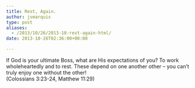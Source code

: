 ```yaml
---
title: Rest, Again.
author: jsmarquis
type: post
aliases:
  - /2013/10/26/2013-10-rest-again-html/
date: 2013-10-26T02:36:00+00:00

---
```

If God is your ultimate Boss, what are His expectations of you? To work wholeheartedly and to rest. These depend on one another other &#8211; you can&#8217;t truly enjoy one without the other!   
(Colossians 3:23-24, Matthew 11:29)